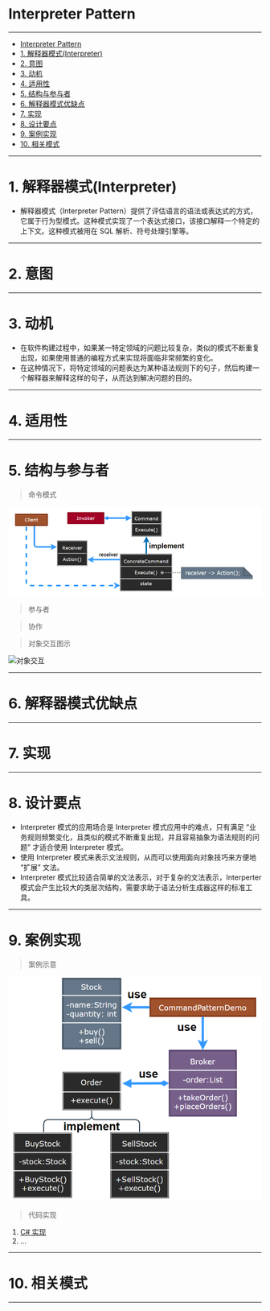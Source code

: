# Interpreter Pattern

---

- [Interpreter Pattern](#interpreter-pattern)
- [1. 解释器模式(Interpreter)](#1-解释器模式interpreter)
- [2. 意图](#2-意图)
- [3. 动机](#3-动机)
- [4. 适用性](#4-适用性)
- [5. 结构与参与者](#5-结构与参与者)
- [6. 解释器模式优缺点](#6-解释器模式优缺点)
- [7. 实现](#7-实现)
- [8. 设计要点](#8-设计要点)
- [9. 案例实现](#9-案例实现)
- [10. 相关模式](#10-相关模式)

---
# 1. 解释器模式(Interpreter)

- 解释器模式（Interpreter Pattern）提供了评估语言的语法或表达式的方式，它属于行为型模式。这种模式实现了一个表达式接口，该接口解释一个特定的上下文。这种模式被用在 SQL 解析、符号处理引擎等。

---
# 2. 意图





---
# 3. 动机

- 在软件构建过程中，如果某一特定领域的问题比较复杂，类似的模式不断重复出现，如果使用普通的编程方式来实现将面临非常频繁的变化。
- 在这种情况下，将特定领域的问题表达为某种语法规则下的句子，然后构建一个解释器来解释这样的句子，从而达到解决问题的目的。


---
# 4. 适用性



---
# 5. 结构与参与者

> 命令模式

  ![命令模式](img/命令模式设计.png)

> 参与者



> 协作


> 对象交互图示

  ![对象交互]()

---
# 6. 解释器模式优缺点


---
# 7. 实现



---
# 8. 设计要点

- Interpreter 模式的应用场合是 Interpreter 模式应用中的难点，只有满足 “业务规则频繁变化，且类似的模式不断重复出现，并且容易抽象为语法规则的问题” 才适合使用 Interpreter 模式。
- 使用 Interpreter 模式来表示文法规则，从而可以使用面向对象技巧来方便地 “扩展” 文法。
- Interpreter 模式比较适合简单的文法表示，对于复杂的文法表示，Interperter 模式会产生比较大的类层次结构，需要求助于语法分析生成器这样的标准工具。

---
# 9. 案例实现



> 案例示意

  ![案例](img/命令模式案例.png)

> 代码实现

1. [C# 实现]()
2. ...

---
# 10. 相关模式



---